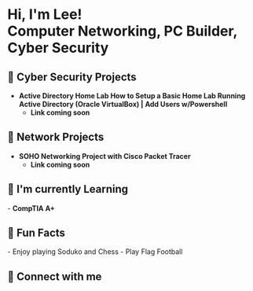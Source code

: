 <h1>Hi, I'm Lee! <br/><a>Computer Networking</a>, <a>PC Builder</a>, <a>Cyber Security</a></h1>

<h2> 🔐 Cyber Security Projects</h2>

- <b>Active Directory Home Lab How to Setup a Basic Home Lab Running Active Directory (Oracle VirtualBox) | Add Users w/Powershell</b>
   - <b>Link coming soon</b>
 
<h2> 🛜 Network Projects</h2>

- <b>SOHO Networking Project with Cisco Packet Tracer</b>
   - <b>Link coming soon</b>

<h2> 📖 I'm currently Learning</h2>
- <b>CompTIA A+</b>

<h2> 🎈 Fun Facts</h2>
 - Enjoy playing Soduko and Chess
 - Play Flag Football

<h2> 🤳 Connect with me</h2>

[linkedin]: www.linkedin.com/in/lee-thao-856b95174

<!---
lthao1726/lthao1726 is a ✨ special ✨ repository because its `README.md` (this file) appears on your GitHub profile.
You can click the Preview link to take a look at your changes.
--->
